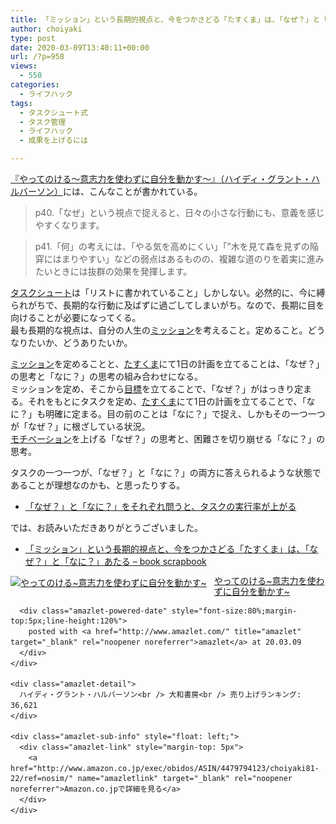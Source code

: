 ```yaml
---
title: 「ミッション」という長期的視点と、今をつかさどる「たすくま」は、「なぜ？」と「なに？」あたる
author: choiyaki
type: post
date: 2020-03-09T13:40:11+00:00
url: /?p=958
views:
  - 550
categories:
  - ライフハック
tags:
  - タスクシュート式
  - タスク管理
  - ライフハック
  - 成果を上げるには

---
```

[『やってのける〜意志力を使わずに自分を動かす〜』（ハイディ・グラント・ハルバーソン）][1]には、こんなことが書かれている。

> p40.「なぜ」という視点で捉えると、日々の小さな行動にも、意義を感じやすくなります。

> p41.「何」の考えには、「やる気を高めにくい」「”木を見て森を見ずの陥穽にはまりやすい」などの弱点はあるものの、複雑な道のりを着実に進みたいときには抜群の効果を発揮します。

[タスクシュート][2]は「リストに書かれていること」しかしない。必然的に、今に縛られがちで、長期的な行動に及ばずに過ごしてしまいがち。なので、長期に目を向けることが必要になってくる。  
最も長期的な視点は、自分の人生の[ミッション][3]を考えること。定めること。どうなりたいか、どうありたいか。

[ミッション][3]を定めることと、[たすくま][4]にて1日の計画を立てることは、「なぜ？」の思考と「なに？」の思考の組み合わせになる。  
ミッションを定め、そこから[目標][5]を立てることで、「なぜ？」がはっきり定まる。それをもとにタスクを定め、[たすくま][4]にて1日の計画を立てることで、「なに？」も明確に定まる。目の前のことは「なに？」で捉え、しかもその一つ一つが「なぜ？」に根ざしている状況。  
[モチベーション][6]を上げる「なぜ？」の思考と、困難さを切り崩せる「なに？」の思考。

タスクの一つ一つが、「なぜ？」と「なに？」の両方に答えられるような状態であることが理想なのかも、と思ったりする。

  * [「なぜ？」と「なに？」をそれぞれ問うと、タスクの実行率が上がる][7]

では、お読みいただきありがとうございました。

  * [「ミッション」という長期的視点と、今をつかさどる「たすくま」は、「なぜ？」と「なに？」あたる &#8211; book scrapbook][8]

<div class="amazlet-box" style="margin-bottom:0px;">
  <div class="amazlet-image" style="float:left;margin:0px 12px 1px 0px;">
    <a href="http://www.amazon.co.jp/exec/obidos/ASIN/4479794123/choiyaki81-22/ref=nosim/" name="amazletlink" target="_blank" rel="noopener noreferrer"><img src="https://i0.wp.com/images-fe.ssl-images-amazon.com/images/I/41dzwhwNOhL._SL160_.jpg?w=660&#038;ssl=1" alt="やってのける~意志力を使わずに自分を動かす~" style="border: none;" data-recalc-dims="1" /></a>
  </div>
  
  <div class="amazlet-info" style="line-height:120%; margin-bottom: 10px">
    <div class="amazlet-name" style="margin-bottom:10px;line-height:120%">
      <a href="http://www.amazon.co.jp/exec/obidos/ASIN/4479794123/choiyaki81-22/ref=nosim/" name="amazletlink" target="_blank" rel="noopener noreferrer">やってのける~意志力を使わずに自分を動かす~</a></p> 
      
      <div class="amazlet-powered-date" style="font-size:80%;margin-top:5px;line-height:120%">
        posted with <a href="http://www.amazlet.com/" title="amazlet" target="_blank" rel="noopener noreferrer">amazlet</a> at 20.03.09
      </div>
    </div>
    
    <div class="amazlet-detail">
      ハイディ・グラント・ハルバーソン<br /> 大和書房<br /> 売り上げランキング: 36,621
    </div>
    
    <div class="amazlet-sub-info" style="float: left;">
      <div class="amazlet-link" style="margin-top: 5px">
        <a href="http://www.amazon.co.jp/exec/obidos/ASIN/4479794123/choiyaki81-22/ref=nosim/" name="amazletlink" target="_blank" rel="noopener noreferrer">Amazon.co.jpで詳細を見る</a>
      </div>
    </div>
  </div>
  
  <div class="amazlet-footer" style="clear: left">
  </div>
</div>

 [1]: https://scrapbox.io/choiyaki-hondana/%E3%80%8E%E3%82%84%E3%81%A3%E3%81%A6%E3%81%AE%E3%81%91%E3%82%8B~%E6%84%8F%E5%BF%97%E5%8A%9B%E3%82%92%E4%BD%BF%E3%82%8F%E3%81%9A%E3%81%AB%E8%87%AA%E5%88%86%E3%82%92%E5%8B%95%E3%81%8B%E3%81%99~%E3%80%8F%EF%BC%88%E3%83%8F%E3%82%A4%E3%83%87%E3%82%A3%E3%83%BB%E3%82%B0%E3%83%A9%E3%83%B3%E3%83%88%E3%83%BB%E3%83%8F%E3%83%AB%E3%83%90%E3%83%BC%E3%82%BD%E3%83%B3%EF%BC%89
 [2]: https://scrapbox.io/choiyaki-hondana/%E3%82%BF%E3%82%B9%E3%82%AF%E3%82%B7%E3%83%A5%E3%83%BC%E3%83%88
 [3]: https://scrapbox.io/choiyaki-hondana/%E3%83%9F%E3%83%83%E3%82%B7%E3%83%A7%E3%83%B3
 [4]: https://scrapbox.io/choiyaki-hondana/%E3%81%9F%E3%81%99%E3%81%8F%E3%81%BE
 [5]: https://scrapbox.io/choiyaki-hondana/%E7%9B%AE%E6%A8%99
 [6]: https://scrapbox.io/choiyaki-hondana/%E3%83%A2%E3%83%81%E3%83%99%E3%83%BC%E3%82%B7%E3%83%A7%E3%83%B3
 [7]: https://scrapbox.io/choiyaki-hondana/%E3%80%8C%E3%81%AA%E3%81%9C%EF%BC%9F%E3%80%8D%E3%81%A8%E3%80%8C%E3%81%AA%E3%81%AB%EF%BC%9F%E3%80%8D%E3%82%92%E3%81%9D%E3%82%8C%E3%81%9E%E3%82%8C%E5%95%8F%E3%81%86%E3%81%A8%E3%80%81%E3%82%BF%E3%82%B9%E3%82%AF%E3%81%AE%E5%AE%9F%E8%A1%8C%E7%8E%87%E3%81%8C%E4%B8%8A%E3%81%8C%E3%82%8B
 [8]: https://scrapbox.io/choiyaki-hondana/%E3%80%8C%E3%83%9F%E3%83%83%E3%82%B7%E3%83%A7%E3%83%B3%E3%80%8D%E3%81%A8%E3%81%84%E3%81%86%E9%95%B7%E6%9C%9F%E7%9A%84%E8%A6%96%E7%82%B9%E3%81%A8%E3%80%81%E4%BB%8A%E3%82%92%E3%81%A4%E3%81%8B%E3%81%95%E3%81%A9%E3%82%8B%E3%80%8C%E3%81%9F%E3%81%99%E3%81%8F%E3%81%BE%E3%80%8D%E3%81%AF%E3%80%81%E3%80%8C%E3%81%AA%E3%81%9C%EF%BC%9F%E3%80%8D%E3%81%A8%E3%80%8C%E3%81%AA%E3%81%AB%EF%BC%9F%E3%80%8D%E3%81%82%E3%81%9F%E3%82%8B